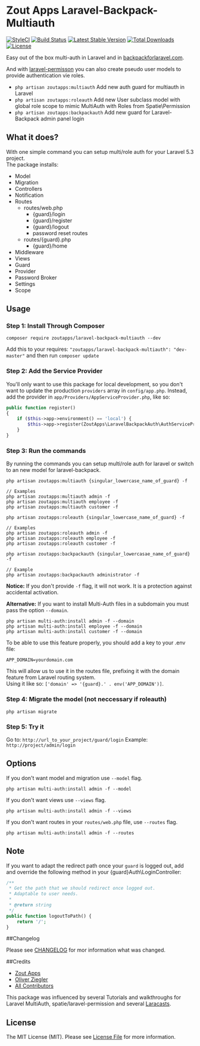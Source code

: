 # Zout Apps Laravel-Backpack-Multiauth

[![StyleCI](https://styleci.io/repos/95968915/shield)](https://styleci.io/repos/95968915)
[![Build Status](https://travis-ci.org/zoutapps/laravel-backpack-multiauth.svg?branch=master)](https://travis-ci.org/zoutapps/laravel-backpack-multiauth)
[![Latest Stable Version](https://poser.pugx.org/zoutapps/laravel-backpack-multiauth/v/stable)](https://packagist.org/packages/zoutapps/laravel-backpack-multiauth)
[![Total Downloads](https://poser.pugx.org/zoutapps/laravel-backpack-multiauth/downloads)](https://packagist.org/packages/zoutapps/laravel-backpack-multiauth)
[![License](https://poser.pugx.org/zoutapps/laravel-backpack-multiauth/license)](https://packagist.org/packages/zoutapps/laravel-backpack-multiauth)

Easy out of the box multi-auth in Laravel and in [backpackforlaravel.com](http://backpackforlaravel.com).

And with [laravel-permisson](https://github.com/spatie/laravel-permission) you can also create pseudo user models to provide authentication vie roles.


- `php artisan zoutapps:multiauth` Add new auth guard for multiauth in Laravel
- `php artisan zoutapps:roleauth` Add new User subclass model with global role scope to mimic MultiAuth with Roles from Spatie\Permission
- `php artisan zoutapps:backpackauth` Add new guard for Laravel-Backpack admin panel login

## What it does?
With one simple command you can setup multi/role auth for your Laravel 5.3 project.  
The package installs:
- Model 
- Migration 
- Controllers
- Notification
- Routes
  - routes/web.php
    - {guard}/login
    - {guard}/register
    - {guard}/logout
    - password reset routes
  - routes/{guard}.php
    - {guard}/home
- Middleware
- Views
- Guard
- Provider
- Password Broker
- Settings
- Scope

## Usage

### Step 1: Install Through Composer

`composer require zoutapps/laravel-backpack-multiauth --dev`

Add this to your requires: `"zoutapps/laravel-backpack-multiauth": "dev-master"` and then run `composer update` 

### Step 2: Add the Service Provider

You'll only want to use this package for local development, so you don't want to update the production `providers` array in `config/app.php`. Instead, add the provider in `app/Providers/AppServiceProvider.php`, like so:

```php
public function register()
{
	if ($this->app->environment() == 'local') {
		$this->app->register(ZoutApps\LaravelBackpackAuth\AuthServiceProvider::class);
	}
}
```

### Step 3: Run the commands

By running the commands you can setup multi/role auth for laravel or switch to an new model for laravel-backpack.

```
php artisan zoutapps:multiauth {singular_lowercase_name_of_guard} -f

// Examples
php artisan zoutapps:multiauth admin -f
php artisan zoutapps:multiauth employee -f
php artisan zoutapps:multiauth customer -f
```

```
php artisan zoutapps:roleauth {singular_lowercase_name_of_guard} -f

// Examples
php artisan zoutapps:roleauth admin -f
php artisan zoutapps:roleauth employee -f
php artisan zoutapps:roleauth customer -f
```

```
php artisan zoutapps:backpackauth {singular_lowercasae_name_of_guard} -f

// Example
php artisan zoutapps:backpackauth administrator -f
```

**Notice:**
If you don't provide `-f` flag, it will not work. It is a protection against accidental activation.

**Alternative:**
If you want to install Multi-Auth files in a subdomain you must pass the option `--domain`.
```
php artisan multi-auth:install admin -f --domain
php artisan multi-auth:install employee -f --domain
php artisan multi-auth:install customer -f --domain
```

To be able to use this feature properly, you should add a key to your .env file:
```
APP_DOMAIN=yourdomain.com
```
This will allow us to use it in the routes file, prefixing it with the domain feature from Laravel routing system.  
Using it like so: `['domain' => '{guard}.' . env('APP_DOMAIN')]`.

### Step 4: Migrate the model (not neccessary if roleauth)

```
php artisan migrate
```

### Step 5: Try it

Go to: `http://url_to_your_project/guard/login`
Example: `http://project/admin/login`

## Options

If you don't want model and migration use `--model` flag.
```
php artisan multi-auth:install admin -f --model
```

If you don't want views use `--views` flag.
```
php artisan multi-auth:install admin -f --views
```

If you don't want routes in your `routes/web.php` file, use `--routes` flag.

```
php artisan multi-auth:install admin -f --routes
```

## Note
If you want to adapt the redirect path once your `guard` is logged out, add and override the following method in
your {guard}Auth\LoginController:

```php
/**
 * Get the path that we should redirect once logged out.
 * Adaptable to user needs.
 *
 * @return string
 */
public function logoutToPath() {
    return '/';
}
```

##Changelog

Please see [CHANGELOG](CHANGELOG.md) for mor information what was changed.

##Credits

- [Zout Apps](http://zoutapps.de)
- [Oliver Ziegler](https://github.com/OliverZiegler)
- [All Contributors](../../contributors)

This package was influenced by several Tutorials and walkthroughs for Laravel MultiAuth, spatie/laravel-permission 
and several [Laracasts](https://laracasts.com).  

## License

The MIT License (MIT). Please see [License File](LICENSE.md) for more information.
